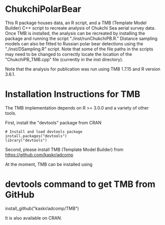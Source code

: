 # ChukchiPolarBear

This R package houses data, an R script, and a TMB (Template Model Builder) C++ script to recreate analysis of Chukchi Sea aerial survey data.  Once TMB is installed, the analysis can be recreated by installing the package and running the script "./inst/runChukchiPB.R."  Distance sampling models can also be fitted to Russian polar bear detections using the "./inst/DSampling.R" script.  Note that some of the file paths in the scripts may need to be changed to correctly locate the location of the "ChukchiPB_TMB.cpp" file (currently in the inst directory).

Note that the analysis for publication was run using TMB 1.7.15 and R version 3.6.1.

Installation Instructions for TMB
=============
The TMB implementation depends on R >= 3.0.0 and a variety of other tools.

First, install the "devtools" package from CRAN

    # Install and load devtools package
    install.packages("devtools")
    library("devtools")

Second, please install TMB (Template Model Builder) from https://github.com/kaskr/adcomp

At the moment, TMB can be installed using 

# devtools command to get TMB from GitHub
install_github("kaskr/adcomp/TMB") 
 
It is also available on CRAN.